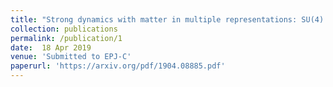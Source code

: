 ```yaml
---
title: "Strong dynamics with matter in multiple representations: SU(4) gauge theory with fundamental and sextet fermions"
collection: publications
permalink: /publication/1
date:  18 Apr 2019
venue: 'Submitted to EPJ-C'
paperurl: 'https://arxiv.org/pdf/1904.08885.pdf'
---
```

